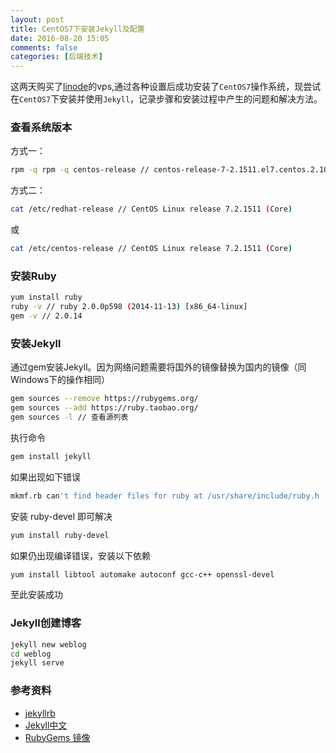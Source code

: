 ```yaml
---
layout: post
title: CentOS7下安装Jekyll及配置
date: 2016-08-20 15:05
comments: false
categories: [后端技术]
---
```


这两天购买了[linode](https://www.linode.com/)的vps,通过各种设置后成功安装了```CentOS7```操作系统，现尝试在```CentOS7```下安装并使用```Jekyll```，记录步骤和安装过程中产生的问题和解决方法。

### 查看系统版本

方式一：

```bash
rpm -q rpm -q centos-release // centos-release-7-2.1511.el7.centos.2.10.x86_64
```

方式二：

```bash
cat /etc/redhat-release // CentOS Linux release 7.2.1511 (Core)
```

或

```bash
cat /etc/centos-release // CentOS Linux release 7.2.1511 (Core)
```

### 安装Ruby

```bash
yum install ruby
ruby -v // ruby 2.0.0p598 (2014-11-13) [x86_64-linux]
gem -v // 2.0.14
```

### 安装Jekyll

通过gem安装Jekyll。因为网络问题需要将国外的镜像替换为国内的镜像（同Windows下的操作相同）

```bash
gem sources --remove https://rubygems.org/
gem sources --add https://ruby.taobao.org/
gem sources -l // 查看源列表
```

执行命令

```bash
gem install jekyll
```

如果出现如下错误

```bash
mkmf.rb can't find header files for ruby at /usr/share/include/ruby.h
```

安装 ruby-devel 即可解决

```bash
yum install ruby-devel
```

如果仍出现编译错误，安装以下依赖

```bash
yum install libtool automake autoconf gcc-c++ openssl-devel
```

至此安装成功

### Jekyll创建博客

```bash
jekyll new weblog
cd weblog
jekyll serve
```

### 参考资料

+ [jekyllrb](http://jekyllrb.com/docs/home/)
+ [Jekyll中文](http://jekyll.com.cn/)
+ [RubyGems 镜像](https://ruby.taobao.org/)

